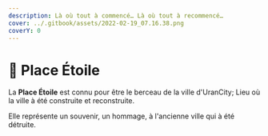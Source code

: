 ```yaml
---
description: Là où tout à commencé… Là où tout à recommencé…
cover: ../.gitbook/assets/2022-02-19_07.16.38.png
coverY: 0
---
```


# 🌟 Place Étoile

La **Place Étoile** est connu pour être le berceau de la ville d'UranCity; Lieu où la ville à été construite et reconstruite.

Elle représente un souvenir, un hommage, à l'ancienne ville qui à été détruite.
